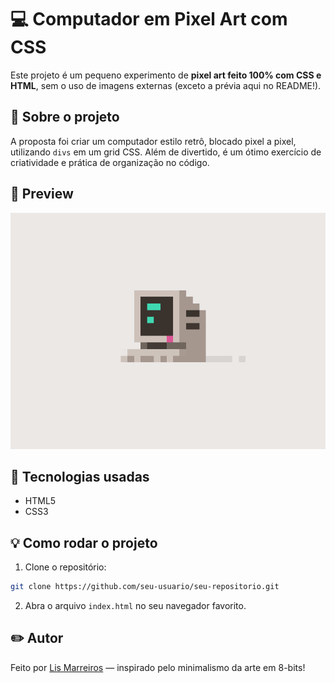 
# 💻 Computador em Pixel Art com CSS  

Este projeto é um pequeno experimento de **pixel art feito 100% com CSS e HTML**, sem o uso de imagens externas (exceto a prévia aqui no README!).  

## 🎨 Sobre o projeto  
A proposta foi criar um computador estilo retrô, blocado pixel a pixel, utilizando `divs` em um grid CSS. Além de divertido, é um ótimo exercício de criatividade e prática de organização no código.  

## 📸 Preview  
![Computador em Pixel Art](./pc.png)  

## 🚀 Tecnologias usadas  
- HTML5  
- CSS3  

## 💡 Como rodar o projeto  
1. Clone o repositório:  
```bash  
git clone https://github.com/seu-usuario/seu-repositorio.git  
```  
2. Abra o arquivo `index.html` no seu navegador favorito.  

## ✏️ Autor  
Feito por [Lis Marreiros](https://github.com/lismarreiros) — inspirado pelo minimalismo da arte em 8-bits!
